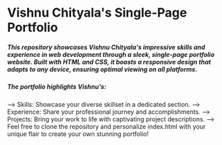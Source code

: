 # Vishnu Chityala's Single-Page Portfolio

##### This repository showcases Vishnu Chityala's impressive skills and experience in web development through a sleek, single-page portfolio website. Built with HTML and CSS, it boasts a responsive design that adapts to any device, ensuring optimal viewing on all platforms.

##### The portfolio highlights Vishnu's:

--> Skills: Showcase your diverse skillset in a dedicated section.
--> Experience: Share your professional journey and accomplishments.
--> Projects: Bring your work to life with captivating project descriptions.
--> Feel free to clone the repository and personalize index.html with your unique flair to create your own stunning portfolio!


